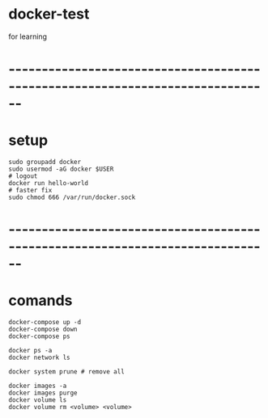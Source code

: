 # docker-test
for learning

# ------------------------------------------------------------------------------
# setup
    sudo groupadd docker
    sudo usermod -aG docker $USER
    # logout
    docker run hello-world
    # faster fix
    sudo chmod 666 /var/run/docker.sock

# ------------------------------------------------------------------------------
# comands
    docker-compose up -d
    docker-compose down
    docker-compose ps

    docker ps -a
    docker network ls

    docker system prune # remove all

    docker images -a
    docker images purge
    docker volume ls
    docker volume rm <volume> <volume>
